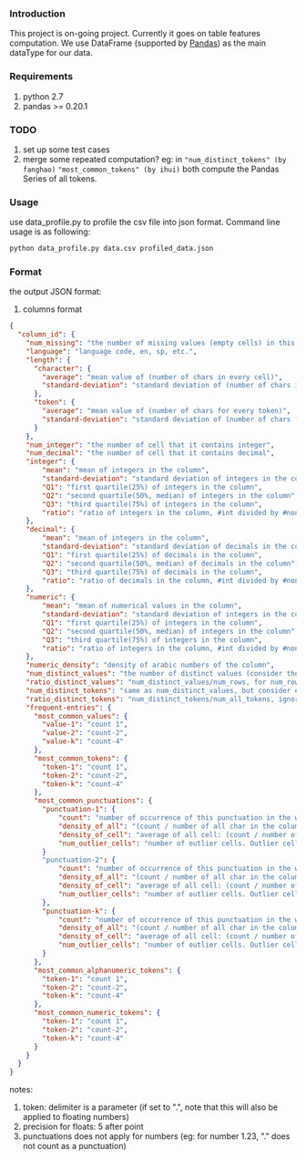 ### Introduction
This project is on-going project. Currently it goes on table features computation. We use DataFrame (supported by [Pandas](http://pandas.pydata.org)) as the main dataType for our data.

### Requirements
1. python 2.7
2. pandas >= 0.20.1

### TODO
1. set up some test cases
2. merge some repeated computation? eg: in ```"num_distinct_tokens" (by fanghao)``` ```"most_common_tokens" (by ihui)``` both compute the Pandas Series of all tokens.

### Usage
use data_profile.py to profile the csv file into json format. Command line usage is as following:

```sh
python data_profile.py data.csv profiled_data.json
```

### Format
the output JSON format:

1. columns format


```json
{
  "column_id": {
    "num_missing": "the number of missing values (empty cells) in this column",
    "language": "language code, en, sp, etc.",
    "length": {
      "character": {
        "average": "mean value of (number of chars in every cell)",
        "standard-deviation": "standard deviation of (number of chars in every cell)"
      },
      "token": {
        "average": "mean value of (number of chars for every token)",
        "standard-deviation": "standard deviation of (number of chars for every token)"
      }
    },
    "num_integer": "the number of cell that it contains integer",
    "num_decimal": "the number of cell that it contains decimal",
    "integer": {
        "mean": "mean of integers in the column",
        "standard-deviation": "standard deviation of integers in the column",
        "Q1": "first quartile(25%) of integers in the column",
        "Q2": "second quartile(50%, median) of integers in the column",
        "Q3": "third quartile(75%) of integers in the column",
        "ratio": "ratio of integers in the column, #int divided by #non-blank"
    },
    "decimal": {
        "mean": "mean of integers in the column",
        "standard-deviation": "standard deviation of decimals in the column",
        "Q1": "first quartile(25%) of decimals in the column",
        "Q2": "second quartile(50%, median) of decimals in the column",
        "Q3": "third quartile(75%) of decimals in the column",
        "ratio": "ratio of decimals in the column, #int divided by #non-blank"
    },
    "numeric": {
        "mean": "mean of numerical values in the column",
        "standard-deviation": "standard deviation of integers in the column",
        "Q1": "first quartile(25%) of integers in the column",
        "Q2": "second quartile(50%, median) of integers in the column",
        "Q3": "third quartile(75%) of integers in the column",
        "ratio": "ratio of integers in the column, #int divided by #non-blank"
    },
    "numeric_density": "density of arabic numbers of the column",
    "num_distinct_values": "the number of distinct values (consider the content in a cell as a value), ignore the missing value",
    "ratio_distinct_values": "num_distinct_values/num_rows, for num_rows, also ignore the missing value",
    "num_distinct_tokens": "same as num_distinct_values, but consider each token as a value, ignore the missing value",
    "ratio_distinct_tokens": "num_distinct_tokens/num_all_tokens, ignore the missing value",
    "frequent-entries": {
      "most_common_values": {
        "value-1": "count 1",
        "value-2": "count-2",
        "value-k": "count-4"
      },
      "most_common_tokens": {
        "token-1": "count 1",
        "token-2": "count-2",
        "token-k": "count-4"
      },
      "most_common_punctuations": {
        "punctuation-1": {
        	"count": "number of occurrence of this punctuation in the whole column",
        	"density_of_all": "(count / number of all char in the column)",
        	"density_of_cell": "average of all cell: (count / number of all char in the cell)",
        	"num_outlier_cells": "number of outlier cells. Outlier cells is the cells that: density of puctuations in this cell is not within mean ± σ of the statics of the whole column"
        }
        "punctuation-2": {
        	"count": "number of occurrence of this punctuation in the whole column",
        	"density_of_all": "(count / number of all char in the column)",
        	"density_of_cell": "average of all cell: (count / number of all char in the cell)",
        	"num_outlier_cells": "number of outlier cells. Outlier cells is the cells that: density of puctuations in this cell is not within mean ± σ of the statics of the whole column"
        },
        "punctuation-k": {
        	"count": "number of occurrence of this punctuation in the whole column",
        	"density_of_all": "(count / number of all char in the column)",
        	"density_of_cell": "average of all cell: (count / number of all char in the cell)",
        	"num_outlier_cells": "number of outlier cells. Outlier cells is the cells that: density of puctuations in this cell is not within mean ± σ of the statics of the whole column"
        }
      },
      "most_common_alphanumeric_tokens": {
        "token-1": "count 1",
        "token-2": "count-2",
        "token-k": "count-4"
      },
      "most_common_numeric_tokens": {
        "token-1": "count 1",
        "token-2": "count-2",
        "token-k": "count-4"
      }
    }
  }
}
```

notes:

1. token: delimiter is a parameter (if set to ".", note that this will also be applied to floating numbers)
2. precision for floats: 5 after point
3. punctuations does not apply for numbers (eg: for number 1.23, "." does not count as a punctuation)


